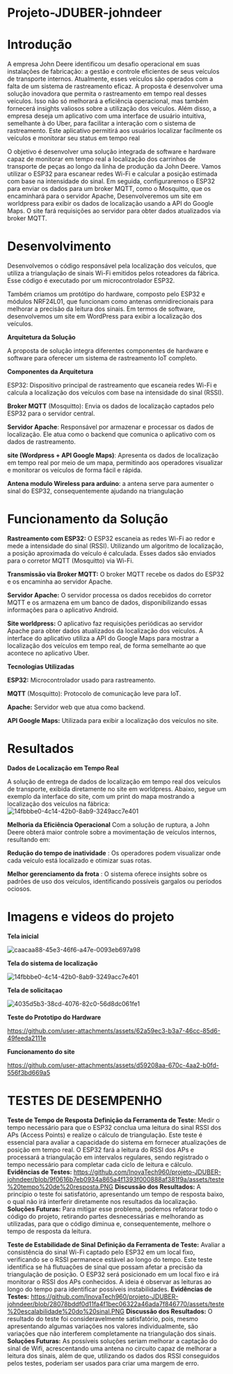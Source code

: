 # Projeto-JDUBER-johndeer
# Introdução
A empresa John Deere identificou um desafio operacional em suas instalações de fabricação: a gestão e controle eficientes de seus veículos de transporte internos. Atualmente, esses veículos são operados com a falta de um sistema de rastreamento eficaz.
 A proposta é desenvolver uma solução inovadora que permita o rastreamento em tempo real desses veículos. Isso não só melhorará a eficiência operacional, mas também fornecerá insights valiosos sobre a utilização dos veículos.
Além disso, a empresa deseja um aplicativo com uma interface de usuário intuitiva, semelhante à do Uber, para facilitar a interação com o sistema de rastreamento. Este aplicativo permitirá aos usuários localizar facilmente os veículos e monitorar seu status em tempo real

O objetivo é desenvolver uma solução integrada de software e hardware capaz de monitorar em tempo real a localização dos carrinhos de transporte de peças ao longo da linha de produção da John Deere. Vamos utilizar o ESP32 para escanear redes Wi-Fi e calcular a posição estimada com base na intensidade do sinal. Em seguida, configuraremos o ESP32 para enviar os dados para um broker MQTT, como o Mosquitto, que os encaminhará para o servidor Apache, Desenvolveremos um site em worldpress para exibir os dados de localização usando a API do Google Maps. O site fará requisições ao servidor para obter dados atualizados via broker MQTT.

# Desenvolvimento
Desenvolvemos o código responsável pela localização dos veículos, que utiliza a triangulação de sinais Wi-Fi emitidos pelos roteadores da fábrica. Esse código é executado por um microcontrolador ESP32.

Também criamos um protótipo do hardware, composto pelo ESP32 e módulos NRF24L01, que funcionam como antenas omnidirecionais para melhorar a precisão da leitura dos sinais.
Em termos de software, desenvolvemos um site em WordPress para exibir a localização dos veículos.

**Arquitetura da Solução**

A proposta de solução integra diferentes componentes de hardware e software para oferecer um sistema de rastreamento IoT completo. 

**Componentes da Arquitetura**

ESP32: Dispositivo principal de rastreamento que escaneia redes Wi-Fi e calcula a localização dos veículos com base na intensidade do sinal (RSSI).

**Broker MQTT** (Mosquitto): Envia os dados de localização captados pelo ESP32 para o servidor central.

**Servidor Apache**: Responsável por armazenar e processar os dados de localização. Ele atua como o backend que comunica o aplicativo com os dados de rastreamento.

**site (Wordpress + API Google Maps)**: Apresenta os dados de localização em tempo real por meio de um mapa, permitindo aos operadores visualizar e monitorar os veículos de forma fácil e rápida.

**Antena modulo Wireless para arduino**: a antena serve para aumenter o sinal do ESP32, consequentemente ajudando na triangulação

# Funcionamento da Solução

**Rastreamento com ESP32:**
O ESP32 escaneia as redes Wi-Fi ao redor e mede a intensidade do sinal (RSSI).
Utilizando um algoritmo de localização, a posição aproximada do veículo é calculada.
Esses dados são enviados para o corretor MQTT (Mosquitto) via Wi-Fi.

**Transmissão via Broker MQTT:**
O broker MQTT recebe os dados do ESP32 e os encaminha ao servidor Apache.

**Servidor Apache:**
O servidor processa os dados recebidos do corretor MQTT e os armazena em um banco de dados, disponibilizando essas informações para o aplicativo Android.

**Site worldpress:**
O aplicativo faz requisições periódicas ao servidor Apache para obter dados atualizados da localização dos veículos.
A interface do aplicativo utiliza a API do Google Maps para mostrar a localização dos veículos em tempo real, de forma semelhante ao que acontece no aplicativo Uber.

**Tecnologias Utilizadas**

**ESP32:** Microcontrolador usado para rastreamento.

**MQTT** (Mosquitto): Protocolo de comunicação leve para IoT.

**Apache:** Servidor web que atua como backend.

**API Google Maps:** Utilizada para exibir a localização dos veículos no site.

# Resultados

**Dados de Localização em Tempo Real**

A solução de entrega de dados de localização em tempo real dos veículos de transporte, exibida diretamente no site em worldpress. Abaixo, segue um exemplo da interface do site, com um print do mapa mostrando a localização dos veículos na fábrica:
![14fbbbe0-4c14-42b0-8ab9-3249acc7e401](https://github.com/user-attachments/assets/f201432a-79e0-4aa6-bc48-6214c06fa06b)

**Melhoria da Eficiência Operacional**
Com a solução de ruptura, a John Deere obterá maior controle sobre a movimentação de veículos internos, resultando em:

**Redução do tempo de inatividade** : Os operadores podem visualizar onde cada veículo está localizado e otimizar suas rotas.

**Melhor gerenciamento da frota** : O sistema oferece insights sobre os padrões de uso dos veículos, identificando possíveis gargalos ou períodos ociosos.

# Imagens e videos do projeto
**Tela inicial**

![caacaa88-45e3-46f6-a47e-0093eb697a98](https://github.com/user-attachments/assets/7a50f402-d4ac-4195-a25b-4745adeb8757)

**Tela do sistema de localização**

![14fbbbe0-4c14-42b0-8ab9-3249acc7e401](https://github.com/user-attachments/assets/68e4c44b-91ba-4abd-999d-05c4ccfb18c8)

**Tela de solicitaçao**

![4035d5b3-38cd-4076-82c0-56d8dc061fe1](https://github.com/user-attachments/assets/3be516be-faf9-4e2b-8175-995ed2c8348f)

**Teste do Prototipo do Hardware**

https://github.com/user-attachments/assets/62a59ec3-b3a7-46cc-85d6-49feeda2111e

**Funcionamento do site**

https://github.com/user-attachments/assets/d59208aa-670c-4aa2-b0fd-556f3bd669a5


# TESTES DE DESEMPENHO
**Teste de Tempo de Resposta**
**Definição da Ferramenta de Teste:** Medir o tempo necessário para que o ESP32 conclua uma leitura do sinal RSSI dos APs (Access Points) e realize o cálculo de triangulação. Este teste é essencial para avaliar a capacidade do sistema em fornecer atualizações de posição em tempo real. O ESP32 fará a leitura do RSSI dos APs e processará a triangulação em intervalos regulares, sendo registrado o tempo necessário para completar cada ciclo de leitura e cálculo.
**Evidências de Testes:** 
https://github.com/InovaTech960/projeto-JDUBER-johndeer/blob/9f0616b7eb0934a865a4f1393f000888af381f9a/assets/teste%20tempo%20de%20resposta.PNG
**Discussão dos Resultados:** A princípio o teste foi satisfatório, apresentando um tempo de resposta baixo, o qual não irá interferir diretamente nos resultados da localização.
**Soluções Futuras:** Para mitigar esse problema, podemos refatorar todo o código do projeto, retirando partes desnecessárias e melhorando as utilizadas, para que o código diminua e, consequentemente, melhore o tempo de resposta da leitura.

**Teste de Estabilidade de Sinal**
**Definição da Ferramenta de Teste:** Avaliar a consistência do sinal Wi-Fi captado pelo ESP32 em um local fixo, verificando se o RSSI permanece estável ao longo do tempo. Este teste identifica se há flutuações de sinal que possam afetar a precisão da triangulação de posição. O ESP32 será posicionado em um local fixo e irá monitorar o RSSI dos APs conhecidos. A ideia é observar as leituras ao longo do tempo para identificar possíveis instabilidades.
**Evidências de Testes:**
https://github.com/InovaTech960/projeto-JDUBER-johndeer/blob/28078bddf0d11fa4f1bec06322a46ada7f846770/assets/teste%20escalabilidade%20do%20sinal.PNG
**Discussão dos Resultados:** O resultado do teste foi consideravelmente satisfatório, pois, mesmo apresentando algumas variações nos valores individualmente, são variações que não interferem completamente na triangulação dos sinais.
**Soluções Futuras:** As possíveis soluções seriam melhorar a captação do sinal de Wifi, acrescentando uma antena no circuito capaz de melhorar a leitura dos sinais, além de que, utilizando os dados dos RSSI conseguidos pelos testes, poderiam ser usados para criar uma margem de erro.
